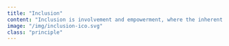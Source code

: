 ```yaml
---
title: "Inclusion"
content: "Inclusion is involvement and empowerment, where the inherent worth and dignity of all people are recognized. An inclusive company promotes and sustains a sense of belonging; it values and practices respect for the talents, beliefs, backgrounds, and ways of living of its people."
image: "/img/inclusion-ico.svg"
class: "principle"
---
```

